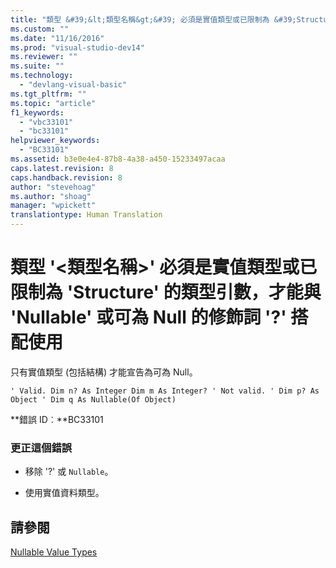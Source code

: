 ```yaml
---
title: "類型 &#39;&lt;類型名稱&gt;&#39; 必須是實值類型或已限制為 &#39;Structure&#39; 的類型引數，才能與 &#39;Nullable&#39; 或可為 Null 的修飾詞 &#39;?&#39; 搭配使用 | Microsoft Docs"
ms.custom: ""
ms.date: "11/16/2016"
ms.prod: "visual-studio-dev14"
ms.reviewer: ""
ms.suite: ""
ms.technology: 
  - "devlang-visual-basic"
ms.tgt_pltfrm: ""
ms.topic: "article"
f1_keywords: 
  - "vbc33101"
  - "bc33101"
helpviewer_keywords: 
  - "BC33101"
ms.assetid: b3e0e4e4-87b8-4a38-a450-15233497acaa
caps.latest.revision: 8
caps.handback.revision: 8
author: "stevehoag"
ms.author: "shoag"
manager: "wpickett"
translationtype: Human Translation
---
```

# 類型 &#39;&lt;類型名稱&gt;&#39; 必須是實值類型或已限制為 &#39;Structure&#39; 的類型引數，才能與 &#39;Nullable&#39; 或可為 Null 的修飾詞 &#39;?&#39; 搭配使用
只有實值類型 \(包括結構\) 才能宣告為可為 Null。  
  
```vb#  
' Valid. Dim n? As Integer Dim m As Integer? ' Not valid. ' Dim p? As Object ' Dim q As Nullable(Of Object)  
```  
  
 **錯誤 ID︰**BC33101  
  
### 更正這個錯誤  
  
-   移除 '?' 或 `Nullable`。  
  
-   使用實值資料類型。  
  
## 請參閱  
 [Nullable Value Types](../../visual-basic/programming-guide/language-features/data-types/nullable-value-types.md)